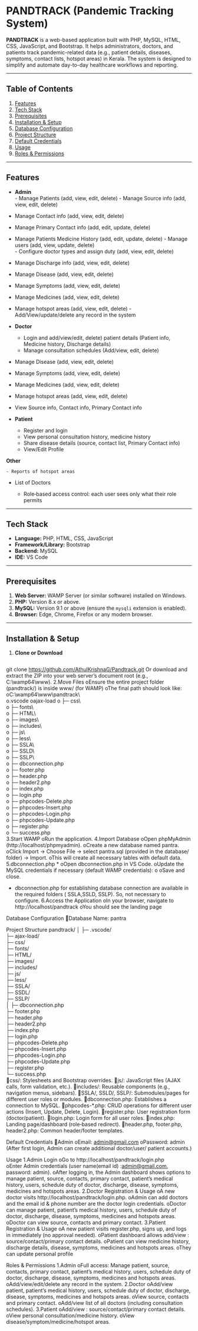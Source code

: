 # PANDTRACK (Pandemic Tracking System)

**PANDTRACK** is a web-based application built with PHP, MySQL, HTML, CSS, JavaScript, and Bootstrap. It helps administrators, doctors, and patients track pandemic-related data (e.g., patient details, diseases, symptoms, contact lists, hotspot areas) in Kerala. The system is designed to simplify and automate day-to-day healthcare workflows and reporting.

---

## Table of Contents

1. [Features](#features)  
2. [Tech Stack](#tech-stack)  
3. [Prerequisites](#prerequisites)  
4. [Installation & Setup](#installation--setup)  
5. [Database Configuration](#database-configuration)  
6. [Project Structure](#project-structure)  
7. [Default Credentials](#default-credentials)  
8. [Usage](#usage)  
9. [Roles & Permissions](#roles--permissions)  

---

## Features

- **Admin**  
 	   - Manage Patients (add, view, edit, delete) 
  	  - Manage Source info (add, view, edit, delete)
- Manage Contact info (add, view, edit, delete) 
- Manage Primary Contact info (add, edit, update, delete)
- Manage Patients Medicine History (add, edit, update, delete)
  	  - Manage users (add, view, update, delete)  
  	   - Configure doctor types and assign duty (add, view, edit, delete)  
- Manage Discharge info (add, view, edit, delete)
- Manage Disease (add, view, edit, delete)
- Manage Symptoms (add, view, edit, delete)
- Manage Medicines (add, view, edit, delete)
- Manage hotspot areas (add, view, edit, delete)
  	  - Add/View/update/delete any record in the system  

- **Doctor**  
  
  	- Login and add/view/edit, delete) patient details (Patient info, Medicine history, Discharge details)  
  	- Manage consultation schedules (Add/view, edit, delete) 
- Manage Disease (add, view, edit, delete)
- Manage Symptoms (add, view, edit, delete)
- Manage Medicines (add, view, edit, delete)
- Manage hotspot areas (add, view, edit, delete)
- View Source info, Contact info, Primary Contact info

- **Patient**  

    - Register and login  
    - View personal consultation history, medicine history 
    - Share disease details (source, contact list, Primary Contact info)  
    - View/Edit Profile

 **Other**  

    - Reports of hotspot areas 
- List of Doctors

  - Role‐based access control: each user sees only what their role permits  
---

## Tech Stack

- **Language:** PHP, HTML, CSS, JavaScript  
- **Framework/Library:** Bootstrap  
- **Backend:** MySQL
- **IDE:** VS Code

---

## Prerequisites
1. **Web Server:** WAMP Server (or similar software) installed on Windows.  
2. **PHP:** Version 8.x or above.  
3. **MySQL:** Version 9.1 or above (ensure the `mysqli` extension is enabled).  
4. **Browser:** Edge, Chrome, Firefox  or any modern browser.  

---

## Installation & Setup

1. **Clone or Download**  
   ```bash
git clone https://github.com/AthulKrishnaG/Pandtrack.git
Or download and extract the ZIP into your web server’s document root (e.g., C:\wamp64\www\).
2.Move Files
oEnsure the entire project folder (pandtrack/) is inside www/ (for WAMP) 
oThe final path should look like:
oC:\wamp64\www\pandtrack\  
o.vscode
oajax-load
o  ├─ css\  
o  ├─ fonts\  
o  ├─ HTML\  
o  ├─ images\  
o  ├─ includes\  
o  ├─ js\  
o  ├─ less\  
o  ├─ SSLA\  
o  ├─ SSLD\  
o  ├─ SSLP\  
o  ├─ dbconnection.php  
o  ├─ footer.php  
o  ├─ header.php  
o  ├─ header2.php  
o  ├─ index.php  
o  ├─ login.php  
o  ├─ phpcodes-Delete.php  
o  ├─ phpcodes-Insert.php  
o  ├─ phpcodes-Login.php  
o  ├─ phpcodes-Update.php  
o  ├─ register.php  
o  └─ success.php  
3.Start WAMP
oRun the application.
4.Import Database
oOpen phpMyAdmin (http://localhost/phpmyadmin).
oCreate a new database named pantra.
oClick Import → Choose File → select pantra.sql (provided in the database/ folder) → Import.
oThis will create all necessary tables with default data.
5.dbconnection.php *
oOpen dbconnection.php in VS Code.
oUpdate the MySQL credentials if necessary (default WAMP credentials):
o<?php
o// dbconnection.php
o$db_servername   = "localhost";
o$db_username = "root";
o$db_password = "";         // default is empty for WAMP
o$db_dbname = "pantra";
o$dbconnection = mysqli_connect($db_servername, $db_username, $db_password, $db_dbname);
oif (mysqli_connect_error()) {
o  echo "Failed to connect to MySQL:  " . mysqli_connect_error();
o}
o?>
oSave and close.
* dbconnection.php for establishing database connection are available in the required folders ( SSLA,SSLD, SSLP). So, not necessary to configure.
6.Access the Application
oIn your browser, navigate to http://localhost/pandtrack 
oYou should see the landing page 

Database Configuration
Database Name: pantra

Project Structure
pandtrack/
│
├─ .vscode/  
├─ ajax-load/  
├─ css/  
├─ fonts/  
├─ HTML/  
├─ images/  
├─ includes/  
├─ js/  
├─ less/  
├─ SSLA/  
├─ SSDL/  
├─ SSLP/  
│
├─ dbconnection.php  
├─ footer.php  
├─ header.php  
├─ header2.php  
├─ index.php  
├─ login.php  
├─ phpcodes-Delete.php  
├─ phpcodes-Insert.php  
├─ phpcodes-Login.php  
├─ phpcodes-Update.php  
├─ register.php  
└─ success.php  
css/: Stylesheets and Bootstrap overrides.
js/: JavaScript files (AJAX calls, form validation, etc.).
includes/: Reusable components (e.g., navigation menus, sidebars).
SSLA/, SSLD/, SSLP/: Submodules/pages for different user roles or modules.
dbconnection.php: Establishes a connection to MySQL.
phpcodes-*.php: CRUD operations for different user actions (Insert, Update, Delete, Login).
register.php: User registration form (doctor/patient).
login.php: Login form for all user roles.
index.php: Landing page/dashboard (role‐based redirect).
header.php, footer.php, header2.php: Common header/footer templates.

Default Credentials
Admin
oEmail: admin@gmail.com
oPassword: admin
(After first login, Admin can create additional doctor/user/ patient accounts.)

Usage
1.Admin Login
oGo to http://localhost/pandtrack/login.php  
oEnter Admin credentials (user name(email id) :admin@gmail.com, password: admin).
oAfter logging in, the Admin dashboard shows options to manage patient, source, contacts, primary contact, patient’s medical history, users, schedule duty of doctor, discharge, disease, symptoms, medicines and hotspots areas. 
2.Doctor Registration &  Usage
oA new doctor visits http://localhost/pandtrack/login.php. 
oAdmin can add doctors and the email id  &  phone number are the doctor login credentials.
oDoctor can manage patient, patient’s medical history, users, schedule duty of doctor, discharge, disease, symptoms, medicines and hotspots areas. 
oDoctor can view source, contacts and primary contact.
3.Patient Registration & Usage
oA new patient visits register.php, signs up, and logs in immediately (no approval needed).
oPatient dashboard allows add/view : source/contact/primary contact details. 
oPatient can view medicine history, discharge details, disease, symptoms, medicines and hotspots areas.
oThey can update personal profile

Roles & Permissions
1.Admin
oFull access: Manage patient, source, contacts, primary contact, patient’s medical history, users, schedule duty of doctor, discharge, disease, symptoms, medicines and hotspots areas. 
oAdd/view/edit/delete any record in the system.
2.Doctor
oAdd/view patient, patient’s medical history, users, schedule duty of doctor, discharge, disease, symptoms, medicines and hotspots areas.
oView source, contacts and primary contact.
oAdd/view list of all doctors (including consultation schedules).
3.Patient
oAdd/view : source/contact/primary contact details.
oView personal consultation/medicine history.
oView disease/symptom/medicine/hotspot areas.
